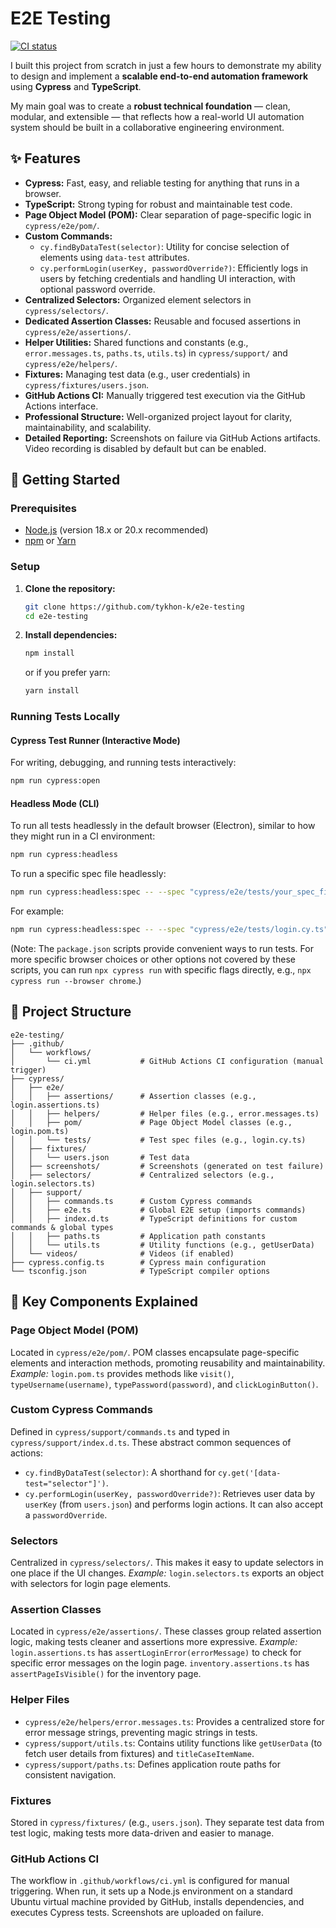 # E2E Testing

[![CI status](https://github.com/tykhon-k/e2e-testing/actions/workflows/ci.yml/badge.svg)](https://github.com/tykhon-k/e2e-testing/actions/workflows/ci.yml)

I built this project from scratch in just a few hours to demonstrate my ability to design and implement a **scalable end-to-end automation framework** using **Cypress** and **TypeScript**.

My main goal was to create a **robust technical foundation** — clean, modular, and extensible — that reflects how a real-world UI automation system should be built in a collaborative engineering environment.

## ✨ Features

- **Cypress:** Fast, easy, and reliable testing for anything that runs in a browser.
- **TypeScript:** Strong typing for robust and maintainable test code.
- **Page Object Model (POM):** Clear separation of page-specific logic in `cypress/e2e/pom/`.
- **Custom Commands:**
  - `cy.findByDataTest(selector)`: Utility for concise selection of elements using `data-test` attributes.
  - `cy.performLogin(userKey, passwordOverride?)`: Efficiently logs in users by fetching credentials and handling UI interaction, with optional password override.
- **Centralized Selectors:** Organized element selectors in `cypress/selectors/`.
- **Dedicated Assertion Classes:** Reusable and focused assertions in `cypress/e2e/assertions/`.
- **Helper Utilities:** Shared functions and constants (e.g., `error.messages.ts`, `paths.ts`, `utils.ts`) in `cypress/support/` and `cypress/e2e/helpers/`.
- **Fixtures:** Managing test data (e.g., user credentials) in `cypress/fixtures/users.json`.
- **GitHub Actions CI:** Manually triggered test execution via the GitHub Actions interface.
- **Professional Structure:** Well-organized project layout for clarity, maintainability, and scalability.
- **Detailed Reporting:** Screenshots on failure via GitHub Actions artifacts. Video recording is disabled by default but can be enabled.

## 🚀 Getting Started

### Prerequisites

- [Node.js](https://nodejs.org/en/download/) (version 18.x or 20.x recommended)
- [npm](https://www.npmjs.com/get-npm) or [Yarn](https://yarnpkg.com/)

### Setup

1.  **Clone the repository:**

    ```bash
    git clone https://github.com/tykhon-k/e2e-testing
    cd e2e-testing
    ```

2.  **Install dependencies:**
    ```bash
    npm install
    ```
    or if you prefer yarn:
    ```bash
    yarn install
    ```

### Running Tests Locally

#### Cypress Test Runner (Interactive Mode)

For writing, debugging, and running tests interactively:

```bash
npm run cypress:open
```

#### Headless Mode (CLI)

To run all tests headlessly in the default browser (Electron), similar to how they might run in a CI environment:

```bash
npm run cypress:headless
```

To run a specific spec file headlessly:

```bash
npm run cypress:headless:spec -- --spec "cypress/e2e/tests/your_spec_file.cy.ts"
```

For example:

```bash
npm run cypress:headless:spec -- --spec "cypress/e2e/tests/login.cy.ts"
```

(Note: The `package.json` scripts provide convenient ways to run tests. For more specific browser choices or other options not covered by these scripts, you can run `npx cypress run` with specific flags directly, e.g., `npx cypress run --browser chrome`.)

## 📂 Project Structure

```
e2e-testing/
├── .github/
│   └── workflows/
│       └── ci.yml           # GitHub Actions CI configuration (manual trigger)
├── cypress/
│   ├── e2e/
│   │   ├── assertions/      # Assertion classes (e.g., login.assertions.ts)
│   │   ├── helpers/         # Helper files (e.g., error.messages.ts)
│   │   ├── pom/             # Page Object Model classes (e.g., login.pom.ts)
│   │   └── tests/           # Test spec files (e.g., login.cy.ts)
│   ├── fixtures/
│   │   └── users.json       # Test data
│   ├── screenshots/         # Screenshots (generated on test failure)
│   ├── selectors/           # Centralized selectors (e.g., login.selectors.ts)
│   ├── support/
│   │   ├── commands.ts      # Custom Cypress commands
│   │   ├── e2e.ts           # Global E2E setup (imports commands)
│   │   ├── index.d.ts       # TypeScript definitions for custom commands & global types
│   │   ├── paths.ts         # Application path constants
│   │   └── utils.ts         # Utility functions (e.g., getUserData)
│   └── videos/              # Videos (if enabled)
├── cypress.config.ts        # Cypress main configuration
└── tsconfig.json            # TypeScript compiler options
```

## 🧪 Key Components Explained

### Page Object Model (POM)

Located in `cypress/e2e/pom/`. POM classes encapsulate page-specific elements and interaction methods, promoting reusability and maintainability.
_Example:_ `login.pom.ts` provides methods like `visit()`, `typeUsername(username)`, `typePassword(password)`, and `clickLoginButton()`.

### Custom Cypress Commands

Defined in `cypress/support/commands.ts` and typed in `cypress/support/index.d.ts`. These abstract common sequences of actions:

- `cy.findByDataTest(selector)`: A shorthand for `cy.get('[data-test="selector"]')`.
- `cy.performLogin(userKey, passwordOverride?)`: Retrieves user data by `userKey` (from `users.json`) and performs login actions. It can also accept a `passwordOverride`.

### Selectors

Centralized in `cypress/selectors/`. This makes it easy to update selectors in one place if the UI changes.
_Example:_ `login.selectors.ts` exports an object with selectors for login page elements.

### Assertion Classes

Located in `cypress/e2e/assertions/`. These classes group related assertion logic, making tests cleaner and assertions more expressive.
_Example:_ `login.assertions.ts` has `assertLoginError(errorMessage)` to check for specific error messages on the login page. `inventory.assertions.ts` has `assertPageIsVisible()` for the inventory page.

### Helper Files

- `cypress/e2e/helpers/error.messages.ts`: Provides a centralized store for error message strings, preventing magic strings in tests.
- `cypress/support/utils.ts`: Contains utility functions like `getUserData` (to fetch user details from fixtures) and `titleCaseItemName`.
- `cypress/support/paths.ts`: Defines application route paths for consistent navigation.

### Fixtures

Stored in `cypress/fixtures/` (e.g., `users.json`). They separate test data from test logic, making tests more data-driven and easier to manage.

### GitHub Actions CI

The workflow in `.github/workflows/ci.yml` is configured for manual triggering. When run, it sets up a Node.js environment on a standard Ubuntu virtual machine provided by GitHub, installs dependencies, and executes Cypress tests. Screenshots are uploaded on failure.
